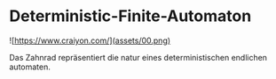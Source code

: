 # Deterministic-Finite-Automaton

![https://www.craiyon.com/](assets/00.png)

Das Zahnrad repräsentiert die natur eines deterministischen endlichen automaten.
